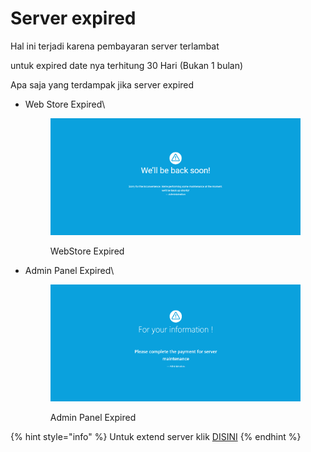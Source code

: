 # Server expired

Hal ini terjadi karena pembayaran server terlambat

untuk expired date nya terhitung 30 Hari (Bukan 1 bulan)

Apa saja yang terdampak jika server expired

*   Web Store Expired\


    <figure><img src="../.gitbook/assets/image (74).png" alt=""><figcaption><p>WebStore Expired</p></figcaption></figure>


*   Admin Panel Expired\


    <figure><img src="../.gitbook/assets/image (68).png" alt=""><figcaption><p>Admin Panel Expired</p></figcaption></figure>



{% hint style="info" %}
Untuk extend server klik [DISINI](https://panel.vocagame.com)
{% endhint %}
